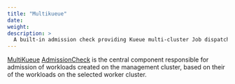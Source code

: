 ```yaml
---
title: "Multikueue"
date: 
weight: 
description: >
  A built-in admission check providing Kueue multi-cluster Job dispatching.
---
```


[MultiKueue](/docs/concepts/multikueue/) [AdmissionCheck](/docs/concepts/admission_check/) is the central component responsible for admission of workloads created on the management cluster, based on their of the workloads on the selected worker cluster.